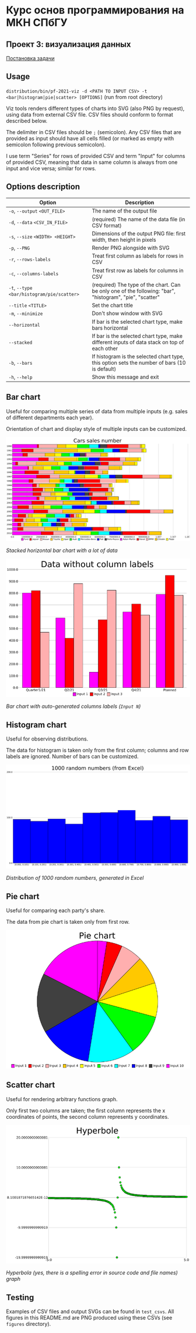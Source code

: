 # Курс основ программирования на МКН СПбГУ
## Проект 3: визуализация данных

[Постановка задачи](./TASK.md)

## Usage
`distribution/bin/pf-2021-viz -d <PATH TO INPUT CSV> -t <bar|histogram|pie|scatter> [OPTIONS]` (run from root directory)

Viz tools renders different types of charts into SVG (also PNG by request), using data from external CSV file.
CSV files should conform to format described below.

The delimiter in CSV files should be `;` (semicolon). Any CSV files that are provided as input should have
all cells filled (or marked as empty with semicolon following previous semicolon).

I use term "Series" for rows of provided CSV and term "Input" for columns of provided CSV, meaning that data in same
column is always from one input and vice versa; similar for rows.

## Options description

Option|Description
------|-----------
`-o`, `--output` `<OUT_FILE>`               |The name of the output file
`-d`, `--data` `<CSV_IN_FILE>`                 |(required) The name of the data file (in CSV format)
`-s`, `--size` `<WIDTH> <HEIGHT>`              |Dimensions of the output PNG file: first width, then height in pixels
`-p`, `--PNG`                       |Render PNG alongside with SVG
`-r`, `--rows-labels`               |Treat first column as labels for rows in CSV
`-c`, `--columns-labels`            |Treat first row as labels for columns in CSV
`-t`, `--type` `<bar/histogram/pie/scatter>`  |(required) The type of the chart. Can be only one of the following: "bar", "histogram", "pie", "scatter"
`--title` `<TITLE>`                    |Set the chart title
`-m`, `--minimize`                  |Don't show window with SVG
`--horizontal`                      |If bar is the selected chart type, make bars horizontal
`--stacked`                         |If bar is the selected chart type, make different inputs of data stack on top of each other
`-b`, `--bars`                      |If histogram is the selected chart type, this option sets the number of bars (10 is default)
`-h`, `--help`                      |Show this message and exit

## Bar chart
Useful for comparing multiple series of data from multiple inputs
(e.g. sales of different departments each year).

Orientation of chart and display style of multiple inputs can be customized.

![](figures/cars.png)

*Stacked horizontal bar chart with a lot of data*

![](figures/multiple_series_and_columns.png)

*Bar chart with auto-generated columns labels (`Input N`)*

## Histogram chart
Useful for observing distributions.

The data for histogram is taken only from the first column; columns and row labels are ignored. Number of bars
can be customized.

![](figures/1000_random_numbers.png)

*Distribution of 1000 random numbers, generated in Excel*

## Pie chart
Useful for comparing each party's share.

The data from pie chart is taken only from first row.

![](figures/pie_chart_without_labels.png)

## Scatter chart
Useful for rendering arbitrary functions graph.

Only first two columns are taken; the first column represents the x coordinates of points, 
the second column represents y coordinates.

![](figures/hyperbole.png)

*Hyperbola (yes, there is a spelling error in source code and file names) graph*

## Testing
Examples of CSV files and output SVGs can be found in `test_csvs`. All figures in this README.md are PNG produced 
using these CSVs (see `figures` directory).